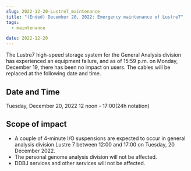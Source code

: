 ```yaml
---
slug: 2022-12-20-Lustre7_maintenance
title: "(Ended) December 20, 2022: Emergency maintenance of Lustre7"
tags:
  - maintenance

date: 2022-12-20
---
```




The Lustre7 high-speed storage system for the General Analysis division has experienced an equipment failure, and as of 15:59 p.m. on Monday, December 19, there has been no impact on users. The cables will be replaced at the following date and time.

<!-- truncate -->

## Date and Time

Tuesday, December 20, 2022 12 noon - 17:00(24h notation)


## Scope of impact

- A couple of 4-minute I/O suspensions are expected to occur in general analysis division Lustre 7 between 12:00 and 17:00 on Tuesday, 20 December 2022.
- The personal genome analysis division will not be affected.
- DDBJ services and other services will not be affected.

